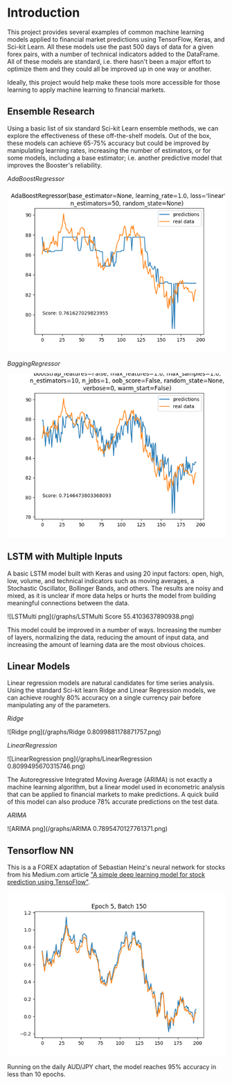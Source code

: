 # Introduction

This project provides several examples of common machine learning models applied to financial market predictions using TensorFlow, Keras, and Sci-kit Learn. All these models use the past 500 days of data for a given forex pairs, with a number of technical indicators added to the DataFrame. All of these models are standard, i.e. there hasn't been a major effort to optimize them and they could all be improved up in one way or another.

Ideally, this project would help make these tools more accessible for those learning to apply machine learning to financial markets.

## Ensemble Research

Using a basic list of six standard Sci-kit Learn ensemble methods, we can explore the effectiveness of these off-the-shelf models. Out of the box, these models can achieve 65-75% accuracy but could be improved by manipulating learning rates, increasing the number of estimators, or for some models, including a base estimator; i.e. another predictive model that improves the Booster's reliability.

*AdaBoostRegressor*

![AdaBoost png](/graphs/model1.png)

*BaggingRegressor*

![BaggingRegressor png](/graphs/model2.png)


## LSTM with Multiple Inputs 

A basic LSTM model built with Keras and using 20 input factors: open, high, low, volume, and technical indicators such as moving averages, a Stochastic Oscillator, Bollinger Bands, and others. The results are noisy and mixed, as it is unclear if more data helps or hurts the model from building meaningful connections between the data.


![LSTMulti png](/graphs/LSTMulti Score 55.4103637890938.png)


This model could be improved in a number of ways. Increasing the number of layers, normalizing the data, reducing the amount of input data, and increasing the amount of learning data are the most obvious choices.

## Linear Models

Linear regression models are natural candidates for time series analysis. Using the standard Sci-kit learn Ridge and Linear Regression models, we can achieve roughly 80% accuracy on a single currency pair before manipulating any of the parameters.

*Ridge*

![Ridge png](/graphs/Ridge 0.8099881178871757.png)


*LinearRegression*

![LinearRegression png](/graphs/LinearRegression 0.8099495670315746.png)


The Autoregressive Integrated Moving Average (ARIMA) is not exactly a machine learning algorithm, but a linear model used in econometric analysis that can be applied to financial markets to make predictions. A quick build of this model can also produce 78% accurate predictions on the test data.

*ARIMA*

![ARIMA png](/graphs/ARIMA 0.7895470127761371.png)



## Tensorflow NN

This is a a FOREX adaptation of Sebastian Heinz's neural network for stocks from his Medium.com article ["A simple deep learning model for stock prediction using TensoFlow"](https://github.com/sebastianheinz/stockprediction). 

![TF NN Gif](/gifs/tf_nn_research.gif)

Running on the daily AUD/JPY chart, the model reaches 95% accuracy in less than 10 epochs.

